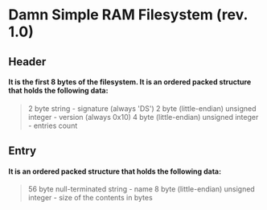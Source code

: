 # Damn Simple RAM Filesystem (rev. 1.0)
## Header
#### It is the first 8 bytes of the filesystem. It is an ordered packed structure that holds the following data:
> 2 byte string - signature (always 'DS')
> 2 byte (little-endian) unsigned integer - version (always 0x10)
> 4 byte (little-endian) unsigned integer - entries count
## Entry
#### It is an ordered packed structure that holds the following data:
> 56 byte null-terminated string - name
> 8 byte (little-endian) unsigned integer - size of the contents in bytes